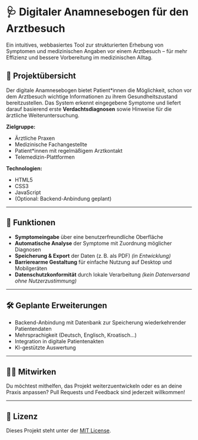 # 🩺 Digitaler Anamnesebogen für den Arztbesuch

Ein intuitives, webbasiertes Tool zur strukturierten Erhebung von Symptomen und medizinischen Angaben vor einem Arztbesuch – für mehr Effizienz und bessere Vorbereitung im medizinischen Alltag.

## 🚀 Projektübersicht

Der digitale Anamnesebogen bietet Patient*innen die Möglichkeit, schon vor dem Arztbesuch wichtige Informationen zu ihrem Gesundheitszustand bereitzustellen. Das System erkennt eingegebene Symptome und liefert darauf basierend erste **Verdachtsdiagnosen** sowie Hinweise für die ärztliche Weiteruntersuchung.

**Zielgruppe:**
- Ärztliche Praxen  
- Medizinische Fachangestellte  
- Patient*innen mit regelmäßigem Arztkontakt  
- Telemedizin-Plattformen

**Technologien:**
- HTML5  
- CSS3  
- JavaScript  
- (Optional: Backend-Anbindung geplant)

---

## 🧠 Funktionen

- **Symptomeingabe** über eine benutzerfreundliche Oberfläche  
- **Automatische Analyse** der Symptome mit Zuordnung möglicher Diagnosen  
- **Speicherung & Export** der Daten (z. B. als PDF) *(in Entwicklung)*  
- **Barrierearme Gestaltung** für einfache Nutzung auf Desktop und Mobilgeräten  
- **Datenschutzkonformität** durch lokale Verarbeitung *(kein Datenversand ohne Nutzerzustimmung)*


---

## 🛠️ Geplante Erweiterungen

- Backend-Anbindung mit Datenbank zur Speicherung wiederkehrender Patientendaten  
- Mehrsprachigkeit (Deutsch, Englisch, Kroatisch...)  
- Integration in digitale Patientenakten  
- KI-gestützte Auswertung

---

## 🧑‍💻 Mitwirken

Du möchtest mithelfen, das Projekt weiterzuentwickeln oder es an deine Praxis anpassen? Pull Requests und Feedback sind jederzeit willkommen!

---

## 📄 Lizenz

Dieses Projekt steht unter der [MIT License](LICENSE).
